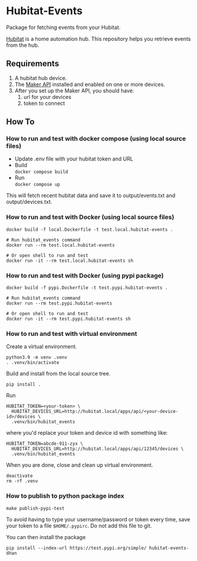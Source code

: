 # Hubitat-Events
Package for fetching events from your Hubitat.

[Hubitat](https://hubitat.com/) is a home automation hub. This repository helps you retrieve events from the hub.

## Requirements

1. A hubitat hub device.
2. The [Maker API](https://docs.hubitat.com/index.php?title=Maker_API) installed and enabled on one or more devices.
3. After you set up the Maker API, you should have:
   1. url for your devices
   2. token to connect

## How To

### How to run and test with docker compose (using local source files)

- Update .env file with your hubitat token and URL
- Build  
  `docker compose build`
- Run  
  `docker compose up`

This will fetch recent hubitat data and save it to output/events.txt and output/devices.txt.

### How to run and test with Docker (using local source files)

```
docker build -f local.Dockerfile -t test.local.hubitat-events .

# Run hubitat_events command
docker run --rm test.local.hubitat-events

# Or open shell to run and test
docker run -it --rm test.local.hubitat-events sh
```

### How to run and test with Docker (using pypi package)

```
docker build -f pypi.Dockerfile -t test.pypi.hubitat-events .

# Run hubitat_events command
docker run --rm test.pypi.hubitat-events

# Or open shell to run and test
docker run -it --rm test.pypi.hubitat-events sh
```

### How to run and test with virtual environment

Create a virtual environment.

```
python3.9 -m venv .venv
. .venv/bin/activate
```

Build and install from the local source tree.
```
pip install .
```

Run
```
HUBITAT_TOKEN=<your-token> \
  HUBITAT_DEVICES_URL=http://hubitat.local/apps/api/<your-device-id>/devices \
  .venv/bin/hubitat_events
```

where you'd replace your token and device id with something like:

```
HUBITAT_TOKEN=abcde-911-zyx \
  HUBITAT_DEVICES_URL=http://hubitat.local/apps/api/12345/devices \
  .venv/bin/hubitat_events
```

When you are done, close and clean up virtual environment.
```
deactivate
rm -rf .venv
```

### How to publish to python package index

```
make publish-pypi-test
```

To avoid having to type your username/password or token every time, save your token to a file `$HOME/.pypirc`. Do not add this file to git.

You can then install the package

```
pip install --index-url https://test.pypi.org/simple/ hubitat-events-dhan
```
